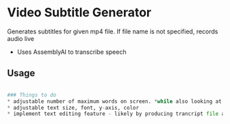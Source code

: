 # Video Subtitle Generator
Generates subtitles for given mp4 file. If file name is not specified, records audio live

* Uses AssemblyAI to transcribe speech

## Usage

```python main.py [-h] [-f FILE] [-m MAXCAP]

### Things to do
* adjustable number of maximum words on screen. *while also looking at screen size
* adjustable text size, font, y-axis, color
* implement text editing feature - likely by producing trancript file additionally to the generated video